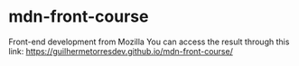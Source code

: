 # mdn-front-course
 Front-end development from Mozilla
 You can access the result through this link: https://guilhermetorresdev.github.io/mdn-front-course/
